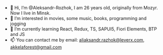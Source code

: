 - 👋 Hi, I’m @Aleksandr-Rozhok, I am 26 years old, originally from Mozyr. Now I live in Minsk.
- 👀 I’m interested in movies, some music, books, programming and jogging
- 🌱 I’m currently learning React, Redux, TS, SAPUI5, Fiori Elements, BTP and JS
- 📫 You can contact me by email: aliaksandr.razhok@leverx.com, akkelaforest@gmail.com


<!---
Aleksandr-Rozhok/Aleksandr-Rozhok is a ✨ special ✨ repository because its `README.md` (this file) appears on your GitHub profile.
You can click the Preview link to take a look at your changes.
--->
